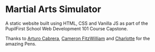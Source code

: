 # Martial Arts Simulator

A static website built using HTML, CSS and Vanilla JS as part of the PupilFirst School Web Development 101 Course Capstone.

Thanks to [Arturo Cabrera](https://codepen.io/Pixmy/pen/qaYQoV), [Cameron FitzWilliam](https://codepen.io/CameronFitzwilliam/pen/yaxVRj) and [Charlotte](https://codepen.io/LeCha/pen/jBrGWW) for the amazing Pens.
